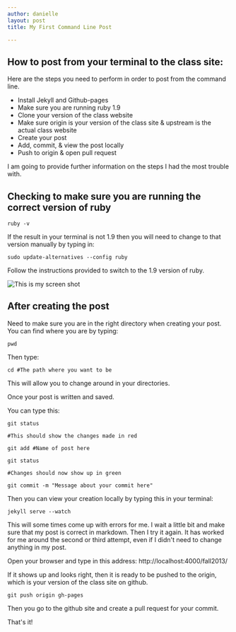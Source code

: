 ```yaml
---
author: danielle
layout: post
title: My First Command Line Post

---
```

## How to post from your terminal to the class site:

Here are the steps you need to perform in order to post from the command line. 

- Install Jekyll and Github-pages
- Make sure you are running ruby 1.9
- Clone your version of the class website
- Make sure origin is your version of the class site & upstream is the actual class website  
- Create your post
- Add, commit, & view the post locally
- Push to origin & open pull request

I am going to provide further information on the steps I had the most trouble with.

## Checking to make sure you are running the correct version of ruby

```
ruby -v
```
If the result in your terminal is not 1.9 then you will need to change to that version manually by typing in:

```
sudo update-alternatives --config ruby
```
Follow the instructions provided to switch to the 1.9 version of ruby.

![This is my screen shot](http://i.imgur.com/YrdEr9K.png)


## After creating the post 

Need to make sure you are in the right directory when creating your post. 
You can find where you are by typing:

```
pwd

```

Then type:

```
cd #The path where you want to be

```
This will allow you to change around in your directories. 


Once your post is written and saved.

You can type this:

```
git status

#This should show the changes made in red

git add #Name of post here

git status

#Changes should now show up in green

git commit -m "Message about your commit here"

```

Then you can view your creation locally by typing this in your terminal:

```
jekyll serve --watch

```
This will some times come up with errors for me. I wait a little bit and make sure that my post is correct in markdown. Then I try it again.
It has worked for me around the second or third attempt, even if I didn't need to change anything in my post.

Open your browser and type in this address: http://localhost:4000/fall2013/

If it shows up and looks right, then it is ready to be pushed to the origin, which is your version of the class site on github.

```
git push origin gh-pages

```
Then you go to the github site and create a pull request for your commit.

That's it!
